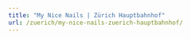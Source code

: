 ```yaml
---
title: "My Nice Nails | Zürich Hauptbahnhof"
url: /zuerich/my-nice-nails-zuerich-hauptbahnhof/
---
```

